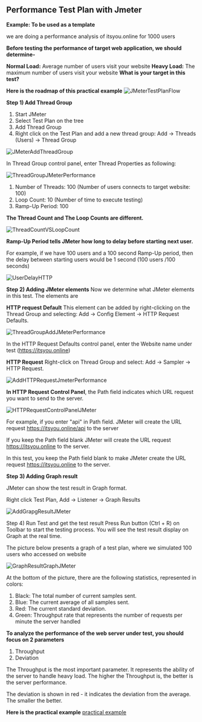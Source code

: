 ## Performance Test Plan with Jmeter

**Example: To be used as a template**

we are doing a performance analysis of itsyou.online for 1000 users

**Before testing the performance of target web application, we should determine-**

**Normal Load:** Average number of users visit your website
**Heavy Load:** The maximum number of users visit your website
**What is your target in this test?**

**Here is the roadmap of this practical example**
![JMeterTestPlanFlow](JMeterTestPlanFlow.png)

**Step 1) Add Thread Group**

1. Start JMeter
2. Select Test Plan on the tree
3. Add Thread Group
4. Right click on the Test Plan and add a new thread group: Add -> Threads (Users) -> Thread Group

![JMeterAddThreadGroup](JMeterAddThreadGroup.png)

In Thread Group control panel, enter Thread Properties as following:

![ThreadGroupJMeterPerformance](ThreadGroupJMeterPerformance.png)

1. Number of Threads: 100 (Number of users connects to target website: 100)
2. Loop Count: 10 (Number of time to execute testing)
3. Ramp-Up Period: 100

**The Thread Count and The Loop Counts are different.**

![ThreadCountVSLoopCount](ThreadCountVSLoopCount.png)

**Ramp-Up Period tells JMeter how long to delay before starting next user.**

For example, if we have 100 users and a 100 second Ramp-Up period, then the delay between starting users would be 1 second (100 users /100 seconds)

![UserDelayHTTP](UserDelayHTTP.png)

**Step 2) Adding JMeter elements**
Now we determine what JMeter elements in this test. The elements are

**HTTP request Default**
This element can be added by right-clicking on the Thread Group and selecting: Add -> Config Element -> HTTP Request Defaults.

![ThreadGroupAddJMeterPerformance](ThreadGroupAddJMeterPerformance.png)

In the HTTP Request Defaults control panel, enter the Website name under test (https://itsyou.online)

**HTTP Request**
Right-click on Thread Group and select: Add -> Sampler -> HTTP Request.

![AddHTTPRequestJmeterPerformance](AddHTTPRequestJmeterPerformance.png)

**In HTTP Request Control Panel**, the Path field indicates which URL request you want to send to the server.

![HTTPRequestControlPanelJMeter](HTTPRequestControlPanelJMeter.png)

For example, if you enter "api" in Path field. JMeter will create the URL request https://itsyou.online/api  to the server

If you keep  the Path field blank  JMeter will create the URL request https://itsyou.online to the server.

In this test, you keep the Path field blank to make JMeter create the URL request https://itsyou.online to the server.

**Step 3) Adding Graph result**

JMeter can show the test result in Graph format.

Right click Test Plan, Add -> Listener -> Graph Results

![AddGrapgResultJMeter](AddGrapgResultJMeter.png)

Step 4) Run Test and get the test result
Press Run button (Ctrl + R) on Toolbar to start the testing process. You will see the test result display on Graph at the real time.

The picture below presents a graph of a test plan, where we simulated 100 users who accessed on website

![GraphResultGraphJMeter](GraphResultGraphJMeter.png)

At the bottom of the picture, there are the following statistics, represented in colors:

1. Black: The total number of current samples sent.
2. Blue: The current average of all samples sent.
3. Red: The current standard deviation.
4. Green: Throughput rate that represents the number of requests per minute the server handled

**To analyze the performance of the web server under test, you should focus on 2 parameters**

1. Throughput
2. Deviation

The Throughput is the most important parameter. It represents the ability of the server to handle heavy load.  The higher the Throughput is, the better is the server performance.

The deviation is shown in red - it indicates the deviation from the average. The smaller the better.

**Here is the practical example**
[practical example](typical_example.md)
